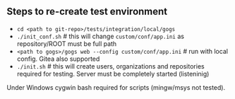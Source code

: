 ﻿## Steps to re-create test environment

 * `cd <path to git-repo>/tests/integration/local/gogs`
 * `./init_conf.sh` # this will change `custom/conf/app.ini` as repository/ROOT must be full path
 * `<path to gogs>/gogs web --config custom/conf/app.ini` # run with local config. Gitea also supported
 * `./init.sh` # this will create users, organizations and repositories required for testing. Server must be completely started (listeninig)

Under Windows cygwin bash required for scripts (mingw/msys not tested).
